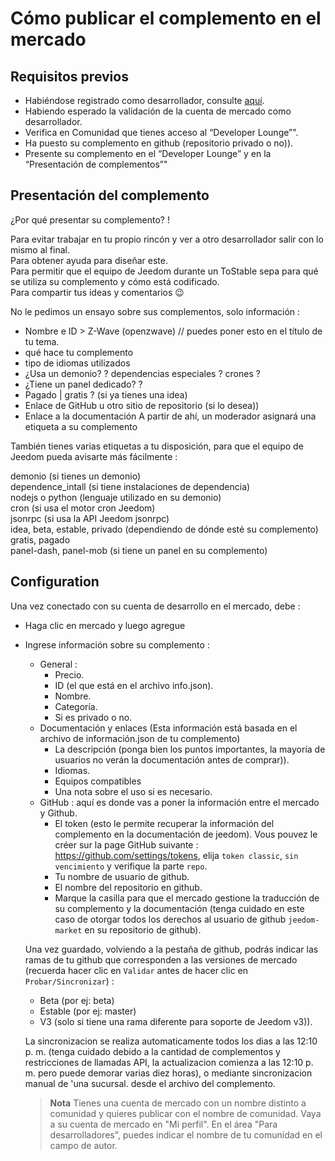 # Cómo publicar el complemento en el mercado

## Requisitos previos

- Habiéndose registrado como desarrollador, consulte [aquí](https://www.jeedom.com/site/fr/dev.html).
- Habiendo esperado la validación de la cuenta de mercado como desarrollador.
- Verifica en Comunidad que tienes acceso al “Developer Lounge”".
- Ha puesto su complemento en github (repositorio privado o no)).
- Presente su complemento en el “Developer Lounge” y en la “Presentación de complementos”"

## Presentación del complemento

¿Por qué presentar su complemento? !

Para evitar trabajar en tu propio rincón y ver a otro desarrollador salir con lo mismo al final.  
Para obtener ayuda para diseñar este.  
Para permitir que el equipo de Jeedom durante un ToStable sepa para qué se utiliza su complemento y cómo está codificado.  
Para compartir tus ideas y comentarios :wink:  

No le pedimos un ensayo sobre sus complementos, solo información :

- Nombre e ID > Z-Wave (openzwave) // puedes poner esto en el título de tu tema.
- qué hace tu complemento
- tipo de idiomas utilizados
- ¿Usa un demonio? ? dependencias especiales ? crones ?
- ¿Tiene un panel dedicado? ?
- Pagado | gratis ? (si ya tienes una idea)
- Enlace de GitHub u otro sitio de repositorio (si lo desea))
- Enlace a la documentación
A partir de ahí, un moderador asignará una etiqueta a su complemento

También tienes varias etiquetas a tu disposición, para que el equipo de Jeedom pueda avisarte más fácilmente :

demonio (si tienes un demonio)  
dependence_intall (si tiene instalaciones de dependencia)  
nodejs o python (lenguaje utilizado en su demonio)  
cron (si usa el motor cron Jeedom)  
jsonrpc (si usa la API Jeedom jsonrpc)  
idea, beta, estable, privado (dependiendo de dónde esté su complemento)  
gratis, pagado  
panel-dash, panel-mob (si tiene un panel en su complemento)  

## Configuration

Una vez conectado con su cuenta de desarrollo en el mercado, debe :

- Haga clic en mercado y luego agregue
- Ingrese información sobre su complemento :
  - General :
    - Precio.
    - ID (el que está en el archivo info.json).
    - Nombre.
    - Categoría.
    - Si es privado o no.
  - Documentación y enlaces (Esta información está basada en el archivo de información.json de tu complemento)
    - La descripción (ponga bien los puntos importantes, la mayoría de usuarios no verán la documentación antes de comprar)).
    - Idiomas.
    - Equipos compatibles
    - Una nota sobre el uso si es necesario.
  - GitHub : aquí es donde vas a poner la información entre el mercado y Github.
    - El token (esto le permite recuperar la información del complemento en la documentación de jeedom). Vous pouvez le créer sur la page GitHub suivante : https://github.com/settings/tokens, elija `token classic`, `sin vencimiento` y verifique la parte `repo`.
    - Tu nombre de usuario de github.
    - El nombre del repositorio en github.
    - Marque la casilla para que el mercado gestione la traducción de su complemento y la documentación (tenga cuidado en este caso de otorgar todos los derechos al usuario de github `jeedom-market` en su repositorio de github).

   Una vez guardado, volviendo a la pestaña de github, podrás indicar las ramas de tu github que corresponden a las versiones de mercado (recuerda hacer clic en `Validar` antes de hacer clic en `Probar/Sincronizar`) :

   - Beta (por ej: beta)
   - Estable (por ej: master)
   - V3 (solo si tiene una rama diferente para soporte de Jeedom v3)).

   La sincronizacion se realiza automaticamente todos los dias a las 12:10 p. m. (tenga cuidado debido a la cantidad de complementos y restricciones de llamadas API, la actualizacion comienza a las 12:10 p. m. pero puede demorar varias diez horas), o mediante sincronizacion manual de 'una sucursal. desde el archivo del complemento.
   
   
   > **Nota**
   > Tienes una cuenta de mercado con un nombre distinto a comunidad y quieres publicar con el nombre de comunidad.
   > Vaya a su cuenta de mercado en "Mi perfil".  En el área "Para desarrolladores", puedes indicar el nombre de tu comunidad en el campo de autor. 

